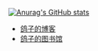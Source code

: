 <!-- ## Hi there 👋 -->
[![Anurag's GitHub stats](https://github-readme-stats.vercel.app/api?username=FishCat233&show_icons=true)](https://github.com/anuraghazra/github-readme-stats)

- [鸽子的博客](blog.whispery.top)
- [鸽子的图书馆](library.whispery.top)

<!-- [![Top Langs](https://github-readme-stats.vercel.app/api/top-langs/?username=FishCat233&layout=compact&hide=html,css)](https://github.com/anuraghazra/github-readme-stats) -->

<!--
**FishCat233/FishCat233** is a ✨ _special_ ✨ repository because its `README.md` (this file) appears on your GitHub profile.

Here are some ideas to get you started:

- 🔭 I’m currently working on ...
- 🌱 I’m currently learning ...
- 👯 I’m looking to collaborate on ...
- 🤔 I’m looking for help with ...
- 💬 Ask me about ...
- 📫 How to reach me: ...
- 😄 Pronouns: ...
- ⚡ Fun fact: ...
-->
